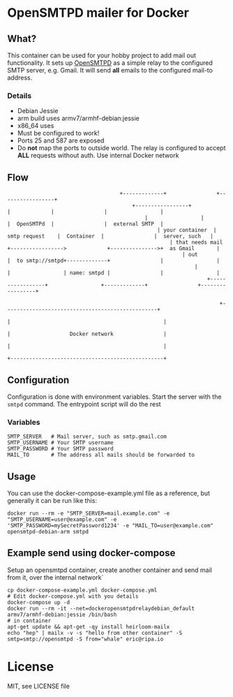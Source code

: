 # OpenSMTPD mailer for Docker

## What?

This container can be used for your hobby project to add mail out functionality. It sets up [OpenSMTPD](http://www.opensmtpd.org) as a simple relay to the configured SMTP server, e.g. Gmail. It will send  **all** emails to the configured mail-to address.

### Details

 * Debian Jessie
 * arm build uses armv7/armhf-debian:jessie
 * x86_64 uses 
 * Must be configured to work! 
 * Ports 25 and 587 are exposed
 * Do **not** map the ports to outside world. The relay is configured to accept **ALL** requests without auth. Use internal Docker network

## Flow

                                        +-------------+                +-----------------+
                                            +-----------------+                 |             |                |                 |
                                                |                 |                 |  OpenSMTPd  |                |  external SMTP  |
                                                    | your container  | smtp request    |  Container  |                |  server, such   |
                                                        | that needs mail +----------------->             +--------------->+  as Gmail       |
                                                            | out             |  to smtp://smtpd+-------------+                |                 |
                                                                |                 |                 | name: smtpd |                |                 |
                                                                    +-----------------+                 +-------------+                +-----------------+

                                                                        +-------------------------------------------------+
                                                                            |                                                 |
                                                                                |                   Docker network                |
                                                                                    |                                                 |
                                                                                        +-------------------------------------------------+

## Configuration

Configuration is done with environment variables. Start the server with the `smtpd` command. The entrypoint script will do the rest 

### Variables

    SMTP_SERVER   # Mail server, such as smtp.gmail.com
    SMTP_USERNAME # Your SMTP username
    SMTP_PASSWORD # Your SMTP password
    MAIL_TO       # The address all mails should be forwarded to

## Usage

You can use the docker-compose-example.yml file as a reference, but generally it can be run like this:

    docker run --rm -e "SMTP_SERVER=mail.example.com" -e "SMTP_USERNAME=user@example.com" -e 'SMTP_PASSWORD=mySecretPassword1234' -e "MAIL_TO=user@example.com" opensmtpd-debian-arm smtpd

## Example send using docker-compose

Setup an opensmtpd container, create another container and send mail from it, over the internal network`

    cp docker-compose-example.yml docker-compose.yml
    # Edit docker-compose.yml with you details
    docker-compose up -d
    docker run --rm -it --net=dockeropensmtpdrelaydebian_default armv7/armhf-debian:jessie /bin/bash
    # in container
    apt-get update && apt-get -qy install heirloom-mailx
    echo "hep" | mailx -v -s "hello from other container" -S smtp=smtp://opensmtpd -S from="whale" eric@ripa.io

# License

MIT, see LICENSE file